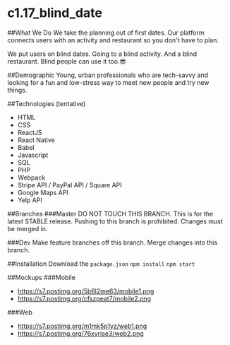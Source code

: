 # c1.17_blind_date
##What We Do
We take the planning out of first dates. Our platform connects users with an activity and restaurant so you don't have to plan.

We put users on blind dates. Going to a blind activity. And a blind restaurant. Blind people can use it too.😎

##Demographic
Young, urban professionals who are tech-savvy and looking for a fun and low-stress way to meet new people and try new things.

##Technologies (tentative)
- HTML
- CSS
- ReactJS
- React Native
- Babel
- Javascript
- SQL
- PHP
- Webpack
- Stripe API / PayPal API / Square API
- Google Maps API
- Yelp API

##Branches
###Master
DO NOT TOUCH THIS BRANCH. This is for the latest STABLE release. Pushing to this branch is prohibited. Changes must be merged in.

###Dev
Make feature branches off this branch. Merge changes into this branch.

##Installation
Download the `package.json`
`npm install`
`npm start`

##Mockups
###Mobile
- https://s7.postimg.org/5b6l2me63/mobile1.png
- https://s7.postimg.org/cfszpeat7/mobile2.png

###Web
- https://s7.postimg.org/m1mk5p1yz/web1.png
- https://s7.postimg.org/76xyrise3/web2.png
